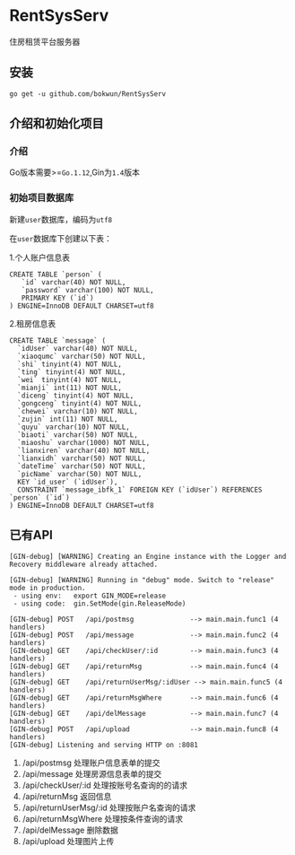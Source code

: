 # RentSysServ
住房租赁平台服务器

## 安装

  ```
  go get -u github.com/bokwun/RentSysServ
  ```
  
## 介绍和初始化项目

### 介绍

  Go版本需要>=`Go.1.12`,Gin为`1.4`版本

### 初始项目数据库

  新建`user`数据库，编码为`utf8`
  
  在`user`数据库下创建以下表：
  
  1.个人账户信息表
 ```
CREATE TABLE `person` (
    `id` varchar(40) NOT NULL,
    `password` varchar(100) NOT NULL,
    PRIMARY KEY (`id`)
) ENGINE=InnoDB DEFAULT CHARSET=utf8
  ```
  2.租房信息表
  ```
CREATE TABLE `message` (
    `idUser` varchar(40) NOT NULL,
    `xiaoqumc` varchar(50) NOT NULL,
    `shi` tinyint(4) NOT NULL,
    `ting` tinyint(4) NOT NULL,
    `wei` tinyint(4) NOT NULL,
    `mianji` int(11) NOT NULL,
    `diceng` tinyint(4) NOT NULL,
    `gongceng` tinyint(4) NOT NULL,
    `chewei` varchar(10) NOT NULL,
    `zujin` int(11) NOT NULL,
    `quyu` varchar(10) NOT NULL,
    `biaoti` varchar(50) NOT NULL,
    `miaoshu` varchar(1000) NOT NULL,
    `lianxiren` varchar(40) NOT NULL,
    `lianxidh` varchar(50) NOT NULL,
    `dateTime` varchar(50) NOT NULL,
    `picName` varchar(50) NOT NULL,
    KEY `id_user` (`idUser`),
    CONSTRAINT `message_ibfk_1` FOREIGN KEY (`idUser`) REFERENCES `person` (`id`)
) ENGINE=InnoDB DEFAULT CHARSET=utf8
  ```
  
## 已有API

```
[GIN-debug] [WARNING] Creating an Engine instance with the Logger and Recovery middleware already attached.

[GIN-debug] [WARNING] Running in "debug" mode. Switch to "release" mode in production.
 - using env:	export GIN_MODE=release
 - using code:	gin.SetMode(gin.ReleaseMode)

[GIN-debug] POST   /api/postmsg              --> main.main.func1 (4 handlers)
[GIN-debug] POST   /api/message              --> main.main.func2 (4 handlers)
[GIN-debug] GET    /api/checkUser/:id        --> main.main.func3 (4 handlers)
[GIN-debug] GET    /api/returnMsg            --> main.main.func4 (4 handlers)
[GIN-debug] GET    /api/returnUserMsg/:idUser --> main.main.func5 (4 handlers)
[GIN-debug] GET    /api/returnMsgWhere       --> main.main.func6 (4 handlers)
[GIN-debug] GET    /api/delMessage           --> main.main.func7 (4 handlers)
[GIN-debug] POST   /api/upload               --> main.main.func8 (4 handlers)
[GIN-debug] Listening and serving HTTP on :8081
```
1. /api/postmsg           处理账户信息表单的提交
2. /api/message           处理房源信息表单的提交
3. /api/checkUser/:id     处理按账号名查询的的请求
4. /api/returnMsg         返回信息
5. /api/returnUserMsg/:id 处理按账户名查询的请求
6. /api/returnMsgWhere    处理按条件查询的请求
7. /api/delMessage        删除数据
8. /api/upload            处理图片上传

